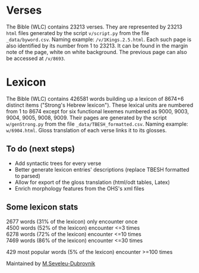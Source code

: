 # Verses 
The Bible (WLC) contains 23213 verses. They are represented by 23213 `html` files generated by the script `v/script.py` from the file `_data/byword.csv`. Naming example: `/v/1Kings.2.5.html`. Each such page is also identified by its number from 1 to 23213. It can be found in the margin note of the page, white on white background. The previous page can also be accessed at  `/v/8693`.

# Lexicon
The Bible (WLC) contains 426581 words building up a lexicon of 8674+6 distinct items ("Strong's Hebrew lexicon"). These lexical units are numbered from 1 to 8674 except for six functional lexemes numbered as 9000, 9003, 9004, 9005, 9008, 9009. Their pages are generated by the script `w/genStrong.py` from the file `_data/TBESH_formatted.csv`. Naming example: `w/6904.html`. Gloss translation of each verse links it to its glosses.
 
## To do (next steps)

- Add syntactic trees for every verse
- Better generate lexicon entries' descriptions (replace TBESH formatted to parsed)
- Allow for export of the gloss translation (html/odt tables, Latex)
- Enrich morphology features from the OHS's xml files

## Some lexicon stats

2677 words (31% of the lexicon) only encounter once<br>
4500 words (52% of the lexicon) encounter <=3 times<br>
6278 words (72% of the lexicon) encounter <=10 times<br>
7469 words (86% of the lexicon) encounter <=30 times<br>

429 most popular words (5% of the lexicon) encounter >=100 times



Maintained by [M.Seveleu-Dubrovnik](https://seveleu.com)
